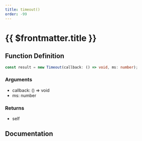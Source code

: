 ```yaml
---
title: timeout()
order: -99
---
```


# {{ $frontmatter.title }}

## Function Definition

```ts
const result = new Timeout(callback: () => void, ms: number);
```

### Arguments

* callback: () =\> void
* ms: number

### Returns

* self

## Documentation

<!--@include: ./parts/timeout.md-->

